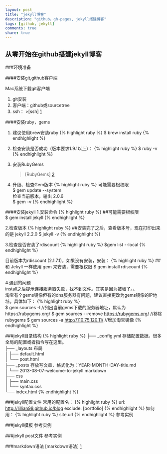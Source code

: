 ```yaml
---
layout: post
title: "jekyll博客"
description: "github，gh-pages, jekyll搭建博客"
tags: [github, jekyll]
comments: true
share: true
---
```


## 从零开始在github搭建jekyll博客

###环境准备

####安装git,github客户端

Mac系统下载git客户端

1.  git安装
2.  客户端：github或sourcetree
3.  ssh：
        >[ssh] [1]

####安装ruby，gems

1.  建议使用brew安装ruby
{% highlight ruby %}
$ brew install ruby
{% endhighlight %}
    
2.  检查安装是否成功（版本要求1.9.1以上）：
{% highlight ruby %}
$ ruby -v
{% endhighlight %}

3. 安装RubyGems

    > [RubyGems] [2]
    
4.  升级、检查Gem版本
{% highlight ruby %}
可能需要根权限                   
$ gem update --system                    
检查当前版本，输出 2.0.6             
$ gem -v
{% endhighlight %}    

####安装jekyll
1.安装命令
{% highlight ruby %}
##可能需要根权限      
$ gem install jekyll
{% endhighlight %} 
       
2.检查版本
{% highlight ruby %}
##安装完了之后，查看版本号，现在打印出来的是 jekyll 2.2.0
$ jekyll -v
{% endhighlight %} 
        
3.检查是否安装了rdiscount
{% highlight ruby %}
$gem list --local
{% endhighlight %} 
        
目前版本为rdiscount (2.1.7.1)，如果没有安装，安装：
{% highlight ruby %}
##和 Jekyll 一样使用 gem 来安装，需要根权限
$ gem install rdiscount
{% endhighlight %} 
        
4.遇到的问题     
install之后提示连接服务器失败，找不到文件。其实是因为被墙了。。     
淘宝有个gems镜像但有的dns服务器有问题，建议直接更改为gems镜像的IP地址。具体如下：
{% highlight ruby %}       
$ gem sources -l    //列出当前gems下载的服务器地址，默认为https://rubygems.org/
$ gem sources --remove https://rubygems.org/    //移除rubygems
$ gem sources -a http://110.75.120.11/          //增加淘宝镜像
{% endhighlight %} 

###jekyll目录结构
{% highlight ruby %}
    ├── _config.yml 存储配置数据。很多全局的配置或者指令写在这里。         
    ├── _layouts    布局           
    │   ├── default.html               
    │   └── post.html         
    ├── _posts  存放写文章，格式化为：YEAR-MONTH-DAY-title.md                   
    │   └── 2013-08-07-welcome-to-jekyll.markdown        
    ├── css       
    │   ├── main.css      
    │   └── syntax.css        
    └── index.html
{% endhighlight %} 
    

###jekyll配置文件
常用的配置名：
{% highlight ruby %}
url: http://lillian98.github.io/blog
exclude: [portfolio]
{% endhighlight %}
如何用：
{% highlight ruby %}
site.url
{% endhighlight %}
参考实例

###jekyll模板
参考实例

###jekyll post文件
参考实例

###markdown语法
[markdown语法] [1]

[1]: http://blog.163.com/xianfuying@126/blog/static/21960005201181482518631/ "github入门"
[2]: http://rubygems.org/pages/download "RubyGems"
[3]: http://www.ituring.com.cn/article/775 "markdwon语法"
